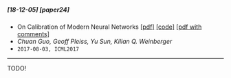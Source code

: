 ##### [18-12-05] [paper24]
- On Calibration of Modern Neural Networks [[pdf]](https://arxiv.org/abs/1706.04599) [[code]](https://github.com/gpleiss/temperature_scaling) [[pdf with comments]]()
- *Chuan Guo, Geoff Pleiss, Yu Sun, Kilian Q. Weinberger*
- `2017-08-03, ICML2017`

****

TODO!
